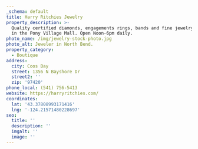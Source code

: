 ```yaml
---
_schema: default
title: Harry Ritchies Jewelry
property_description: >-
  Quality certified diamonds, engagements rings, bands and fine jewelry. Located
  in the Pony Village Mall. Open Noon-6pm daily.
photo_name: /img/jewelry-stock-photo.jpg
photo_alt: Jeweler in North Bend.
property_category:
  - Boutique
address:
  city: Coos Bay
  street: 1356 N Bayshore Dr
  street2: ''
  zip: '97420'
phone_local: (541) 756-5413
website: https://harryritchies.com/
coordinates:
  lat: '43.37808993171416'
  lng: '-124.21571480228697'
seo:
  title: ''
  description: ''
  imgalt: ''
  image: ''
---
```

